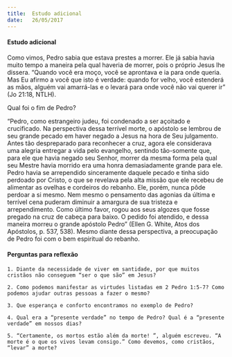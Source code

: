 ```yaml
---
title:  Estudo adicional
date:   26/05/2017
---
```


#### Estudo adicional

Como vimos, Pedro sabia que estava prestes a morrer. Ele já sabia havia muito tempo a maneira pela qual haveria de morrer, pois o próprio Jesus lhe dissera. “Quando você era moço, você se aprontava e ia para onde queria. Mas Eu afirmo a você que isto é verdade: quando for velho, você estenderá as mãos, alguém vai amarrá-las e o levará para onde você não vai querer ir” (Jo 21:18, NTLH).

Qual foi o fim de Pedro?

“Pedro, como estrangeiro judeu, foi condenado a ser açoitado e crucificado. Na perspectiva dessa terrível morte, o apóstolo se lembrou de seu grande pecado em haver negado a Jesus na hora de Seu julgamento. Antes tão despreparado para reconhecer a cruz, agora ele considerava uma alegria entregar a vida pelo evangelho, sentindo tão-somente que, para ele que havia negado seu Senhor, morrer da mesma forma pela qual seu Mestre havia morrido era uma honra demasiadamente grande para ele. Pedro havia se arrependido sinceramente daquele pecado e tinha sido perdoado por Cristo, o que se revelava pela alta missão que ele recebeu de alimentar as ovelhas e cordeiros do rebanho. Ele, porém, nunca pôde perdoar a si mesmo. Nem mesmo o pensamento das agonias da última e terrível cena puderam diminuir a amargura de sua tristeza e arrependimento. Como último favor, rogou aos seus algozes que fosse pregado na cruz de cabeça para baixo. O pedido foi atendido, e dessa maneira morreu o grande apóstolo Pedro” (Ellen G. White, Atos dos Apóstolos, p. 537, 538). Mesmo diante dessa perspectiva, a preocupação de Pedro foi com o bem espiritual do rebanho.

#### Perguntas para reflexão

`1. Diante da necessidade de viver em santidade, por que muitos cristãos não conseguem “ser o que são” em Jesus?`

`2. Como podemos manifestar as virtudes listadas em 2 Pedro 1:5-7? Como podemos ajudar outras pessoas a fazer o mesmo?`

`3. Que esperança e conforto encontramos no exemplo de Pedro?`

`4. Qual era a “presente verdade” no tempo de Pedro? Qual é a “presente verdade” em nossos dias?`

`5. “Certamente, os mortos estão além da morte! ”, alguém escreveu. “A morte é o que os vivos levam consigo.” Como devemos, como cristãos, “levar” a morte?`